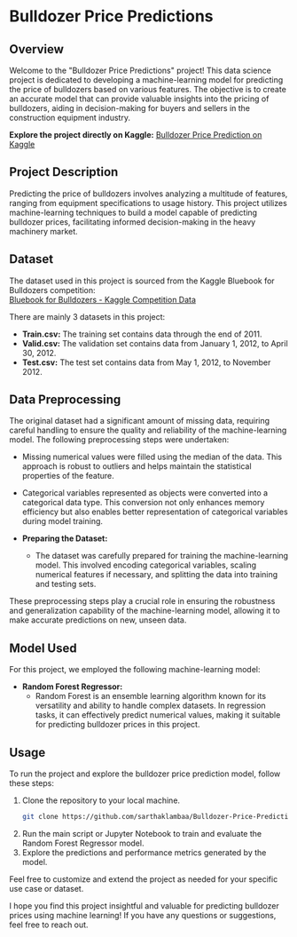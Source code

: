 # Bulldozer Price Predictions

## Overview

Welcome to the "Bulldozer Price Predictions" project! This data science project is dedicated to developing a machine-learning model for predicting the price of bulldozers based on various features. The objective is to create an accurate model that can provide valuable insights into the pricing of bulldozers, aiding in decision-making for buyers and sellers in the construction equipment industry.

**Explore the project directly on Kaggle:** [Bulldozer Price Prediction on Kaggle](https://www.kaggle.com/sarthaklamba/bulldozer-price-prediction)

## Project Description

Predicting the price of bulldozers involves analyzing a multitude of features, ranging from equipment specifications to usage history. This project utilizes machine-learning techniques to build a model capable of predicting bulldozer prices, facilitating informed decision-making in the heavy machinery market.

## Dataset

The dataset used in this project is sourced from the Kaggle Bluebook for Bulldozers competition: <br>
[Bluebook for Bulldozers - Kaggle Competition Data](https://www.kaggle.com/competitions/bluebook-for-bulldozers/data)

There are mainly 3 datasets in this project:
- **Train.csv:** The training set contains data through the end of 2011.
- **Valid.csv:** The validation set contains data from January 1, 2012, to April 30, 2012.
- **Test.csv:** The test set contains data from May 1, 2012, to November 2012.

## Data Preprocessing

The original dataset had a significant amount of missing data, requiring careful handling to ensure the quality and reliability of the machine-learning model. The following preprocessing steps were undertaken:

- Missing numerical values were filled using the median of the data. This approach is robust to outliers and helps maintain the statistical properties of the feature.
- Categorical variables represented as objects were converted into a categorical data type. This conversion not only enhances memory efficiency but also enables better representation of categorical variables during model training.

- **Preparing the Dataset:**
  - The dataset was carefully prepared for training the machine-learning model. This involved encoding categorical variables, scaling numerical features if necessary, and splitting the data into training and testing sets.

These preprocessing steps play a crucial role in ensuring the robustness and generalization capability of the machine-learning model, allowing it to make accurate predictions on new, unseen data.

## Model Used

For this project, we employed the following machine-learning model:

- **Random Forest Regressor:**
  - Random Forest is an ensemble learning algorithm known for its versatility and ability to handle complex datasets. In regression tasks, it can effectively predict numerical values, making it suitable for predicting bulldozer prices in this project.

## Usage

To run the project and explore the bulldozer price prediction model, follow these steps:

1. Clone the repository to your local machine.
   ```bash
   git clone https://github.com/sarthaklambaa/Bulldozer-Price-Prediction.git
    ```
3. Run the main script or Jupyter Notebook to train and evaluate the Random Forest Regressor model.
4. Explore the predictions and performance metrics generated by the model.

Feel free to customize and extend the project as needed for your specific use case or dataset.

I hope you find this project insightful and valuable for predicting bulldozer prices using machine learning! If you have any questions or suggestions, feel free to reach out.
